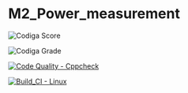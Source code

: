 # M2_Power_measurement

![Codiga Score](https://api.codiga.io/project/32872/score/svg)

![Codiga Grade](https://api.codiga.io/project/32872/status/svg)

[![Code Quality - Cppcheck](https://github.com/GuptaJuluri22/M2_Power_measurement/actions/workflows/c-cpp.yml/badge.svg)](https://github.com/GuptaJuluri22/M2_Power_measurement/actions/workflows/c-cpp.yml)

[![Build_CI - Linux](https://github.com/GuptaJuluri22/M2_Power_measurement/actions/workflows/linux.yml/badge.svg)](https://github.com/GuptaJuluri22/M2_Power_measurement/actions/workflows/linux.yml)
